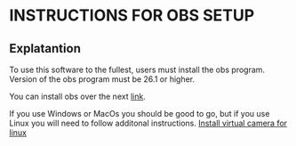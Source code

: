 # INSTRUCTIONS FOR OBS SETUP

## Explatantion

To use this software to the fullest, users must install the obs program. Version of the obs program must be 26.1 or higher.

You can install obs over the next [link](https://projectobs.com/en/download/).

If you use Windows or MacOs you should be good to go, but if you use Linux you will need to follow additonal instructions.
[Install virtual camera for linux](https://github.com/umlaeute/v4l2loopback)
